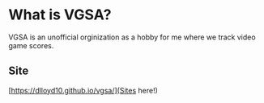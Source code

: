 # What is VGSA?
VGSA is an unofficial orginization as a hobby for me where we track video game scores.

## Site
[https://dlloyd10.github.io/vgsa/](Sites here!)
